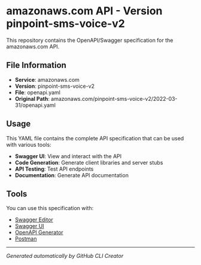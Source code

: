# amazonaws.com API - Version pinpoint-sms-voice-v2

This repository contains the OpenAPI/Swagger specification for the amazonaws.com API.

## File Information

- **Service**: amazonaws.com
- **Version**: pinpoint-sms-voice-v2
- **File**: openapi.yaml
- **Original Path**: amazonaws.com/pinpoint-sms-voice-v2/2022-03-31/openapi.yaml

## Usage

This YAML file contains the complete API specification that can be used with various tools:

- **Swagger UI**: View and interact with the API
- **Code Generation**: Generate client libraries and server stubs
- **API Testing**: Test API endpoints
- **Documentation**: Generate API documentation

## Tools

You can use this specification with:

- [Swagger Editor](https://editor.swagger.io/)
- [Swagger UI](https://swagger.io/tools/swagger-ui/)
- [OpenAPI Generator](https://openapi-generator.tech/)
- [Postman](https://www.postman.com/)

---

*Generated automatically by GitHub CLI Creator*
